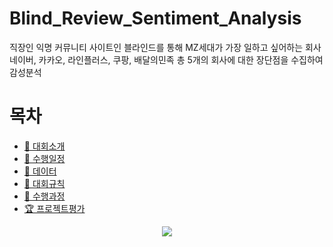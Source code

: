# Blind_Review_Sentiment_Analysis
직장인 익명 커뮤니티 사이트인 블라인드를 통해 MZ세대가 가장 일하고 싶어하는 회사 네이버, 카카오, 라인플러스, 쿠팡, 배달의민족 총 5개의 회사에 대한 장단점을 수집하여 감성분석


# 목차
- [🏈 대회소개](#-대회소개)
- [📆 수행일정](#-수행일정)
- [📁 데이터 ](#-데이터)
- [📌 대회규칙](#-대회규칙)
- [👫 수행과정](#-수행과정)
- [🏆 프로젝트평가](#-프로젝트평가)

<p align="center">
  <img src="C:\Users\bigdata\Desktop\알파코\github\2023-03-21 10 06 01.png">
</p>
